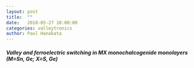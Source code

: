 ```yaml
---
layout: post
title:  ""
date:   2018-05-27 10:00:00
categories: valleytronics 
author: Paul Hanakata
---
```

##### Valley and ferroelectric switching in MX monochalcogenide monolayers (M=Sn, Ge; X=S, Ge)
